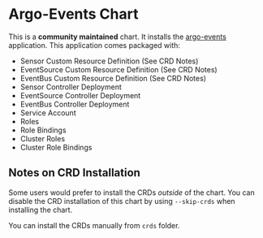 # Argo-Events Chart

This is a **community maintained** chart. It installs the [argo-events](https://github.com/argoproj/argo-events) application. This application comes packaged with:
- Sensor Custom Resource Definition (See CRD Notes)
- EventSource Custom Resource Definition (See CRD Notes)
- EventBus Custom Resource Definition (See CRD Notes)
- Sensor Controller Deployment
- EventSource Controller Deployment
- EventBus Controller Deployment
- Service Account
- Roles
- Role Bindings
- Cluster Roles
- Cluster Role Bindings

## Notes on CRD Installation

Some users would prefer to install the CRDs _outside_ of the chart. You can disable the CRD installation of this chart by using `--skip-crds` when installing the chart.

You can install the CRDs manually from `crds` folder.